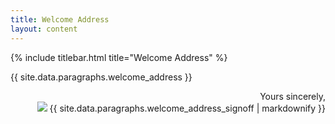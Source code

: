 ```yaml
---
title: Welcome Address
layout: content
---
```


{% include titlebar.html title="Welcome Address" %}

{{ site.data.paragraphs.welcome_address }}

<div id="signoff">
Yours sincerely,<br>
<img src="{{ site.baseurl }}/assets/img/signature.png" />
{{ site.data.paragraphs.welcome_address_signoff | markdownify }}
</div>

<style>
    #signoff {
        text-align-last: right;
        align-self: flex-end;
    }
</style>